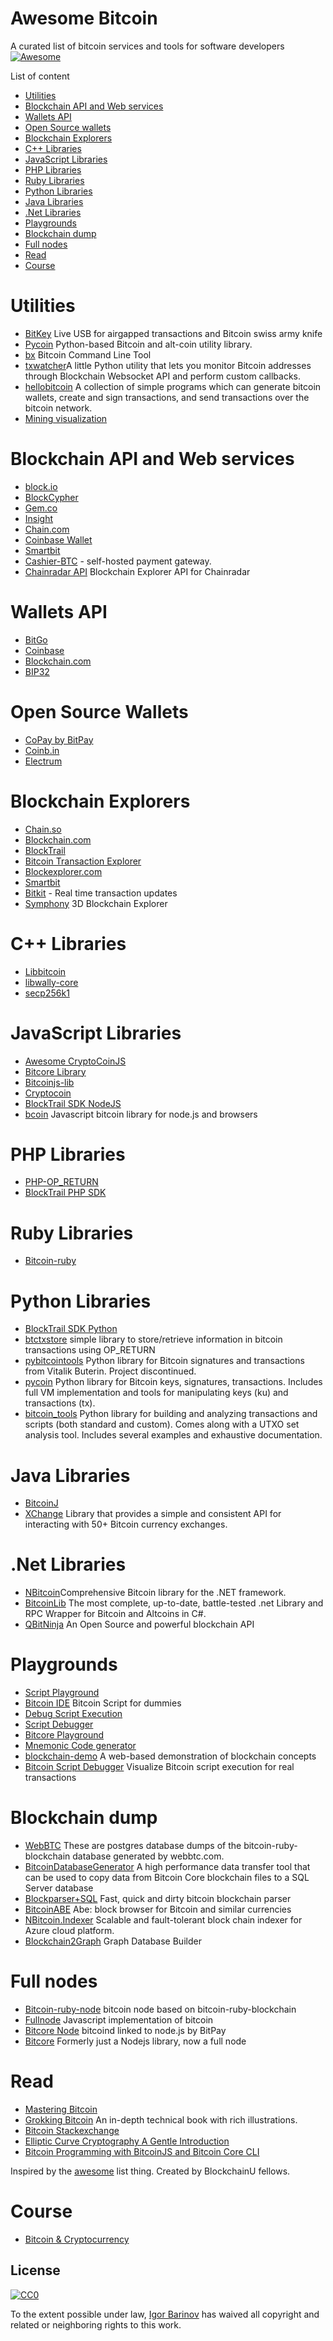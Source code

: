 Awesome Bitcoin
===============
A curated list of bitcoin services and tools for software developers
[![Awesome](https://cdn.rawgit.com/sindresorhus/awesome/d7305f38d29fed78fa85652e3a63e154dd8e8829/media/badge.svg)](https://github.com/sindresorhus/awesome)

List of content

- [Utilities](#utilities)
- [Blockchain API and Web services](#blockchain-api-and-web-services)
- [Wallets API](#wallets-api)
- [Open Source wallets](#open-source-wallets)
- [Blockchain Explorers](#blockchain-explorers)
- [C++ Libraries](#c-libraries)
- [JavaScript Libraries](#javascript-libraries)
- [PHP Libraries](#php-libraries)
- [Ruby Libraries](#ruby-libraries)
- [Python Libraries](#python-libraries)
- [Java Libraries](#java-libraries)
- [.Net Libraries](#net-libraries)
- [Playgrounds](#playgrounds)
- [Blockchain dump](#blockchain-dump)
- [Full nodes](#full-nodes)
- [Read](#read)
- [Course](#course)


# Utilities
* [BitKey](https://bitkey.io) Live USB for airgapped transactions and Bitcoin swiss army knife 
* [Pycoin](https://github.com/richardkiss/pycoin) Python-based Bitcoin and alt-coin utility library.
* [bx](https://github.com/libbitcoin/libbitcoin-explorer) Bitcoin Command Line Tool
* [txwatcher](https://github.com/tsileo/txwatcher)A little Python utility that lets you monitor Bitcoin addresses through Blockchain Websocket API and perform custom callbacks.
* [hellobitcoin](https://github.com/prettymuchbryce/hellobitcoin) A collection of simple programs which can generate bitcoin wallets, create and sign transactions, and send transactions over the bitcoin network.
* [Mining visualization](http://www.yogh.io/#mine:last)

# Blockchain API and Web services
* [block.io](https://block.io)
* [BlockCypher](https://www.blockcypher.com)
* [Gem.co](https://gem.co)
* [Insight](https://insight.is)
* [Chain.com](https://chain.com)
* [Coinbase Wallet](https://wallet.coinbase.com/)
* [Smartbit](https://www.smartbit.com.au)
* [Cashier-BTC](https://github.com/Overtorment/Cashier-BTC) - self-hosted payment gateway.
* [Chainradar API](https://github.com/yasaricli/chainradar-api) Blockchain Explorer API for Chainradar

# Wallets API
* [BitGo](https://bitgo.github.io/bitgo-docs/)
* [Coinbase](https://developers.coinbase.com)
* [Blockchain.com](https://www.blockchain.com/api)
* [BIP32](http://bip32.org)

# Open Source Wallets
* [CoPay by BitPay](https://copay.io/)
* [Coinb.in](https://coinb.in)
* [Electrum](https://electrum.org/)

# Blockchain Explorers
* [Chain.so](http://chain.so)
* [Blockchain.com](https://blockchain.com)
* [BlockTrail](https://www.blocktrail.com/BTC) 
* [Bitcoin Transaction Explorer](https://github.com/JornC/bitcoin-transaction-explorer)
* [Blockexplorer.com](https://blockexplorer.com)
* [Smartbit](https://www.smartbit.com.au)
* [Bitkit](https://bitkit.live) - Real time transaction updates
* [Symphony](https://symphony.iohk.io/) 3D Blockchain Explorer

# C++ Libraries
* [Libbitcoin](https://libbitcoin.org/)
* [libwally-core](https://github.com/ElementsProject/libwally-core)
* [secp256k1](https://github.com/bitcoin-core/secp256k1)

# JavaScript Libraries
* [Awesome CryptoCoinJS](https://github.com/cryptocoinjs/awesome-cryptocoinjs)
* [Bitcore Library](https://github.com/bitpay/bitcore/tree/v8.0.0/packages/bitcore-lib)
* [Bitcoinjs-lib](https://github.com/bitcoinjs/bitcoinjs-lib)
* [Cryptocoin](http://cryptocoinjs.com/#modules)
* [BlockTrail SDK NodeJS](https://github.com/blocktrail/blocktrail-sdk-nodejs)
* [bcoin](https://github.com/bcoin-org/bcoin) Javascript bitcoin library for node.js and browsers 

# PHP Libraries
* [PHP-OP_RETURN](https://github.com/coinspark/php-OP_RETURN)
* [BlockTrail PHP SDK](https://github.com/blocktrail/blocktrail-sdk-php)

# Ruby Libraries
* [Bitcoin-ruby](https://github.com/lian/bitcoin-ruby)

# Python Libraries
* [BlockTrail SDK Python](https://github.com/blocktrail/blocktrail-sdk-python)
* [btctxstore](https://github.com/F483/btctxstore) simple library to store/retrieve information in bitcoin transactions using OP_RETURN
* [pybitcointools](https://github.com/vbuterin/pybitcointools) Python library for Bitcoin signatures and transactions from Vitalik Buterin. Project discontinued.
* [pycoin](https://github.com/richardkiss/pycoin) Python library for Bitcoin keys, signatures, transactions. Includes full VM implementation and tools for manipulating keys (ku) and transactions (tx).
* [bitcoin_tools](https://github.com/sr-gi/bitcoin_tools) Python library for building and analyzing transactions and scripts (both standard and custom). Comes along with a UTXO set analysis tool. Includes several examples and exhaustive documentation. 

# Java Libraries
* [BitcoinJ](https://bitcoinj.github.io)
* [XChange](https://github.com/knowm/XChange) Library that provides a simple and consistent API for interacting with 50+ Bitcoin currency exchanges.

# .Net Libraries
* [NBitcoin](https://github.com/MetacoSA/NBitcoin)Comprehensive Bitcoin library for the .NET framework.
* [BitcoinLib](https://github.com/cryptean/bitcoinlib) The most complete, up-to-date, battle-tested .net Library and RPC Wrapper for Bitcoin and Altcoins in C#.
* [QBitNinja](https://github.com/MetacoSA/QBitNinja) An Open Source and powerful blockchain API

# Playgrounds
* [Script Playground](https://www.crmarsh.com/script-playground/)
* [Bitcoin IDE](https://github.com/siminchen/bitcoinIDE) Bitcoin Script for dummies
* [Debug Script Execution](https://webbtc.com/script)
* [Script Debugger](https://github.com/kallewoof/btcdeb)
* [Bitcore Playground](https://bitcore.io/playground/)
* [Mnemonic Code generator](https://iancoleman.io/bip39/)
* [blockchain-demo](https://github.com/anders94/blockchain-demo/) A web-based demonstration of blockchain concepts
* [Bitcoin Script Debugger](https://github.com/liuhongchao/bitcoin4s) Visualize Bitcoin script execution for real transactions

# Blockchain dump
* [WebBTC](http://dumps.webbtc.com/bitcoin/) These are postgres database dumps of the bitcoin-ruby-blockchain database generated by webbtc.com.
* [BitcoinDatabaseGenerator](https://github.com/ladimolnar/BitcoinDatabaseGenerator) A high performance data transfer tool that can be used to copy data from Bitcoin Core blockchain files to a SQL Server database
* [Blockparser+SQL](https://github.com/mcdee/blockparser) Fast, quick and dirty bitcoin blockchain parser
* [BitcoinABE](https://github.com/bitcoin-abe/bitcoin-abe) Abe: block browser for Bitcoin and similar currencies
* [NBitcoin.Indexer](https://github.com/MetacoSA/NBitcoin.Indexer) Scalable and fault-tolerant block chain indexer for Azure cloud platform.
* [Blockchain2Graph](https://github.com/straumat/blockchain2graph) Graph Database Builder

# Full nodes
* [Bitcoin-ruby-node](https://github.com/mhanne/bitcoin-ruby-node) bitcoin node based on bitcoin-ruby-blockchain
* [Fullnode](https://github.com/ryanxcharles/yours-bitcoin) Javascript implementation of bitcoin
* [Bitcore Node](https://github.com/bitpay/bitcore-node) bitcoind linked to node.js by BitPay
* [Bitcore](https://github.com/bitpay/bitcore) Formerly just a Nodejs library, now a full node

# Read
* [Mastering Bitcoin](https://github.com/bitcoinbook/bitcoinbook)
* [Grokking Bitcoin](https://www.manning.com/books/grokking-bitcoin) An in-depth technical book with rich illustrations.
* [Bitcoin Stackexchange](https://bitcoin.stackexchange.com)
* [Elliptic Curve Cryptography A Gentle Introduction](https://andrea.corbellini.name/2015/05/17/elliptic-curve-cryptography-a-gentle-introduction/)
* [Bitcoin Programming with BitcoinJS and Bitcoin Core CLI](https://github.com/bitcoin-studio/Bitcoin-Programming-with-BitcoinJS)

Inspired by the [awesome](https://github.com/sindresorhus/awesome) list thing.
Created by BlockchainU fellows.

# Course
* [Bitcoin & Cryptocurrency](http://bitcoinbook.cs.princeton.edu/)

## License

[![CC0](https://i.creativecommons.org/p/zero/1.0/88x31.png)](https://creativecommons.org/publicdomain/zero/1.0/)

To the extent possible under law, [Igor Barinov](https://github.com/igorbarinov/) has waived all copyright and related or neighboring rights to this work.
